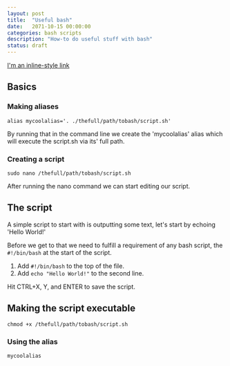 ```yaml
---
layout: post
title:  "Useful bash"
date:   2071-10-15 00:00:00
categories: bash scripts
description: "How-to do useful stuff with bash"
status: draft
---
```

[I'm an inline-style link](https://www.google.com)


## Basics

### Making aliases
`alias mycoolalias='. ./thefull/path/tobash/script.sh'`

By running that in the command line we create the 'mycoolalias' alias which will execute the script.sh via its' full path.

### Creating a script
`sudo nano /thefull/path/tobash/script.sh`

After running the nano command we can start editing our script. 

## The script

A simple script to start with is outputting some text, let's start by echoing 'Hello World!'

Before we get to that we need to fulfill a requirement of any bash script, the `#!/bin/bash` at the start of the script.

1. Add `#!/bin/bash` to the top of the file.
2. Add `echo "Hello World!"` to the second line.

Hit CTRL+X, Y, and ENTER to save the script.

## Making the script executable

`chmod +x /thefull/path/tobash/script.sh`

### Using the alias
`mycoolalias`




